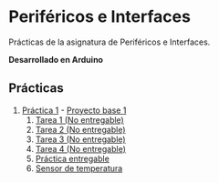# Periféricos e Interfaces

Prácticas de la asignatura de Periféricos e Interfaces.

**Desarrollado en Arduino**

## Prácticas

1. [Práctica 1](./pract-1/) - [Proyecto base 1](./pract-1/23-24_plab1_base.pdsprj)
   1. [Tarea 1 (No entregable)](./pract-1/711-t1-salidas-digitales.ino)
   2. [Tarea 2 (No entregable)](./pract-1/712-t2-comunicacion-serie.ino)
   3. [Tarea 3 (No entregable)](./pract-1/713-t3-sincronizacion-por-consulta-de-estado.ino)
   4. [Tarea 4 (No entregable)](./pract-1/714-t4-visualizacion-sincronizada-por-interrupcion-externa.ino)
   5. [Práctica entregable](./pract-1/721-especificaciones-de-diseno.ino)
   6. [Sensor de temperatura](./pract-1/722-sensor-de-temperatura.ino)
